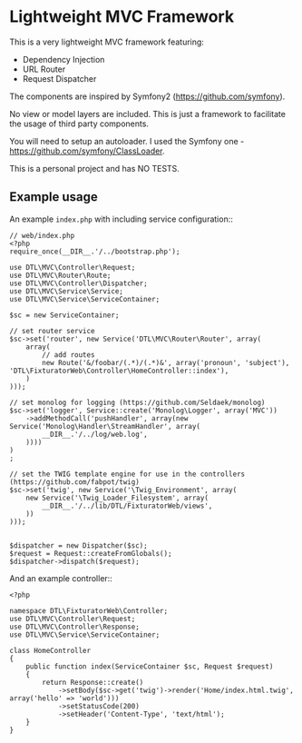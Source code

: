 Lightweight MVC Framework
=========================

This is a very lightweight MVC framework featuring:

- Dependency Injection
- URL Router
- Request Dispatcher

The components are inspired by Symfony2 (https://github.com/symfony).

No view or model layers are included. This is just a framework to facilitate the usage
of third party components.

You will need to setup an autoloader. I used the Symfony one - https://github.com/symfony/ClassLoader.

This is a personal project and has NO TESTS.

Example usage
-------------

An example `index.php` with including service configuration::

    // web/index.php
    <?php
    require_once(__DIR__.'/../bootstrap.php');

    use DTL\MVC\Controller\Request;
    use DTL\MVC\Router\Route;
    use DTL\MVC\Controller\Dispatcher;
    use DTL\MVC\Service\Service;
    use DTL\MVC\Service\ServiceContainer;

    $sc = new ServiceContainer;

    // set router service
    $sc->set('router', new Service('DTL\MVC\Router\Router', array(
        array(
            // add routes
            new Route('&/foobar/(.*)/(.*)&', array('pronoun', 'subject'), 'DTL\FixturatorWeb\Controller\HomeController::index'),
        )
    )));

    // set monolog for logging (https://github.com/Seldaek/monolog)
    $sc->set('logger', Service::create('Monolog\Logger', array('MVC'))
        ->addMethodCall('pushHandler', array(new Service('Monolog\Handler\StreamHandler', array(
            __DIR__.'/../log/web.log',
        ))))
    )
    ;

    // set the TWIG template engine for use in the controllers (https://github.com/fabpot/twig)
    $sc->set('twig', new Service('\Twig_Environment', array(
        new Service('\Twig_Loader_Filesystem', array(
            __DIR__.'/../lib/DTL/FixturatorWeb/views',
        ))
    )));


    $dispatcher = new Dispatcher($sc);
    $request = Request::createFromGlobals();
    $dispatcher->dispatch($request);

And an example controller::

    <?php

    namespace DTL\FixturatorWeb\Controller;
    use DTL\MVC\Controller\Request;
    use DTL\MVC\Controller\Response;
    use DTL\MVC\Service\ServiceContainer;

    class HomeController
    {
        public function index(ServiceContainer $sc, Request $request)
        {
            return Response::create()
                ->setBody($sc->get('twig')->render('Home/index.html.twig', array('hello' => 'world')))
                ->setStatusCode(200)
                ->setHeader('Content-Type', 'text/html');
        }
    }
